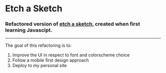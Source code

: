 # Etch a Sketch

### Refactored version of [etch a sketch](https://github.com/htder/etch-a-sketch), created when first learning Javascipt.

--- 
The goal of this refactoring is to:
1. Improve the UI in respect to font and colorscheme choice
2. Follow a mobile first design approach
3. Deploy to my personal site

